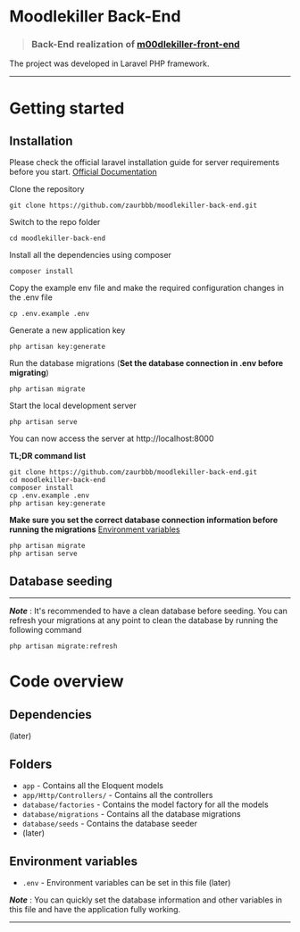 # Moodlekiller Back-End

> ### Back-End realization of [m00dlekiller-front-end](https://github.com/zaurbbb/m00dlekiller-front-end)

The project was developed in Laravel PHP framework.

----------

# Getting started

## Installation

Please check the official laravel installation guide for server requirements before you start. [Official Documentation](https://laravel.com/docs/5.4/installation#installation)


Clone the repository

    git clone https://github.com/zaurbbb/moodlekiller-back-end.git

Switch to the repo folder

    cd moodlekiller-back-end

Install all the dependencies using composer

    composer install

Copy the example env file and make the required configuration changes in the .env file

    cp .env.example .env
    
Generate a new application key

    php artisan key:generate

Run the database migrations (**Set the database connection in .env before migrating**)

    php artisan migrate

Start the local development server

    php artisan serve

You can now access the server at http://localhost:8000

**TL;DR command list**

    git clone https://github.com/zaurbbb/moodlekiller-back-end.git
    cd moodlekiller-back-end
    composer install
    cp .env.example .env
    php artisan key:generate
    
**Make sure you set the correct database connection information before running the migrations** [Environment variables](#environment-variables)

    php artisan migrate
    php artisan serve

## Database seeding

----

***Note*** : It's recommended to have a clean database before seeding. You can refresh your migrations at any point to clean the database by running the following command

    php artisan migrate:refresh

# Code overview

## Dependencies

(later)

## Folders

- `app` - Contains all the Eloquent models
- `app/Http/Controllers/` - Contains all the controllers
- `database/factories` - Contains the model factory for all the models
- `database/migrations` - Contains all the database migrations
- `database/seeds` - Contains the database seeder
- (later)

## Environment variables

- `.env` - Environment variables can be set in this file (later)

***Note*** : You can quickly set the database information and other variables in this file and have the application fully working.

----------

